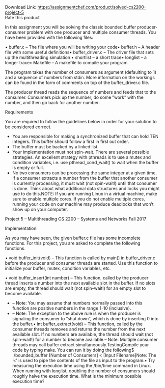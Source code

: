 Download Link: https://assignmentchef.com/product/solved-cs2200-project-5
<br>
<span class="kksr-muted">Rate this product</span>

In this assignment you will be solving the classic bounded buffer producer-consumer problem with one producer and multiple consumer threads. You have been provided with the following files:

• buffer.c – The file where you will be writing your code• buffer.h – A header file with some useful definitions• buffer_driver.c – The driver file that sets up the multithreading simulation • shortlist – a short trace• longlist – a longer trace• Makefile – A makefile to compile your program

The program takes the number of consumers as argument (defaulting to 1) and a sequence of numbers from stdin. More information on the workings can be found in the form of comments on top of the buffer_driver.c file.

The producer thread reads the sequence of numbers and feeds that to the consumer. Consumers pick up the number, do some ”work” with the number, and then go back for another number.

Requirements

You are required to follow the guidelines below in order for your solution to be considered correct.

<ul>

 <li>You are responsible for making a synchronized buffer that can hold TEN integers. This buffer should follow a first in first out order.</li>

 <li>The buffer must be backed by a linked list.</li>

 <li>Your implementation must not spin-wait. There are several possible strategies. An excellent strategy with pthreads is to use a mutex and condition variables, i.e. use pthread_cond_wait() to wait when the buffer is empty or full.</li>

 <li>No two consumers can be processing the same integer at a given time. If a consumer extracts a number from the buffer that another consumer is currently processing, it must wait (not spin-wait!) until that consumer is done. Think about what additional data structures and locks you might use to do this.NOTE: If you are running Linux in a virtual machine, make sure to enable multiple cores. If you do not enable multiple cores, running your code on our machine may produce deadlocks that won’t show up on your computer.</li>

</ul>

Project 5 – Multithreading CS 2200 – Systems and Networks Fall 2017

Implementation

As you may have seen, the given buffer.c file has some incomplete functions. For this project, you are asked to complete the following functions.

• void buffer_init(void) – This function is called by main() in buffer_driver.c before the producer and consumer threads are started. Use this function to initialize your buffer, mutex, condition variables, etc.

• void buffer_insert(int number) – This function, called by the producer thread inserts a number into the next available slot in the buffer. If no slots are empty, the thread should wait (not spin-wait!) for an empty slot to become available.

<ul>

 <li>–  Note: You may assume that numbers normally passed into this function are positive numbers in the range 1-10 (inclusive).</li>

 <li>–  Note: The exception to the above rule is when the producer is signaling the consumer to ”shut down”, which is done by inserting 0 into the buffer.• int buffer_extract(void) – This function, called by the consumer threads removes and returns the number from the next available slot. If no numbers are available, the thread should wait (not spin-wait!) for a number to become available.– Note: Multiple consumer threads may call buffer extract simultaneously.TestingCompile your code by typing make. You can run it by doing the following$ ./bounded_buffer [Number of Consumers] &lt; [Input Filename]Note: The ’&lt;’ is used to pipe the contents of the file as input to the program.• Try measuring the execution time using the /bin/time command in Linux. When running with longlist, doubling the number of consumers should roughly halve the execution time. What is the minimum possible execution time?</li>